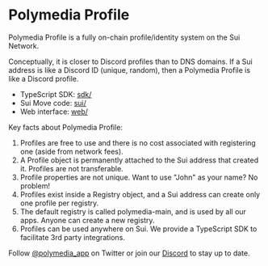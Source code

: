# Polymedia Profile

Polymedia Profile is a fully on-chain profile/identity system on the Sui Network.

Conceptually, it is closer to Discord profiles than to DNS domains. If a Sui address is like a Discord ID (unique, random), then a Polymedia Profile is like a Discord profile.

- TypeScript SDK: [sdk/](sdk/)
- Sui Move code: [sui/](sui/)
- Web interface: [web/](web/)

Key facts about Polymedia Profile:
1. Profiles are free to use and there is no cost associated with registering one (aside from network fees).
2. A Profile object is permanently attached to the Sui address that created it. Profiles are not transferable.
3. Profile properties are not unique. Want to use "John" as your name? No problem!
4. Profiles exist inside a Registry object, and a Sui address can create only one profile per registry.
5. The default registry is called polymedia-main, and is used by all our apps. Anyone can create a new registry.
6. Profiles can be used anywhere on Sui. We provide a TypeScript SDK to facilitate 3rd party integrations.

Follow [@polymedia_app](https://twitter.com/intent/follow?screen_name=polymedia_app) on Twitter or join our [Discord](https://discord.gg/3ZaE69Eq78) to stay up to date.
